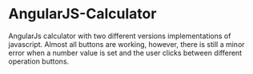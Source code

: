 # AngularJS-Calculator
AngularJs calculator with two different versions implementations of javascript. Almost all buttons are working, however, there is still a minor error when a number value is set and the user clicks between different operation buttons.
#
